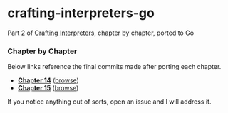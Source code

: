 # crafting-interpreters-go
Part 2 of [Crafting Interpreters](https://craftinginterpreters.com/), chapter by chapter, ported to Go

### Chapter by Chapter

Below links reference the final commits made after porting each chapter.

* **[Chapter 14](https://github.com/kalexmills/crafting-interpreters-go/releases/tag/ch14)** ([browse](https://github.com/kalexmills/crafting-interpreters-go/tree/ch14))
* **[Chapter 15](https://github.com/kalexmills/crafting-interpreters-go/releases/tag/ch15)** ([browse](https://github.com/kalexmills/crafting-interpreters-go/tree/ch15))

If you notice anything out of sorts, open an issue and I will address it.

